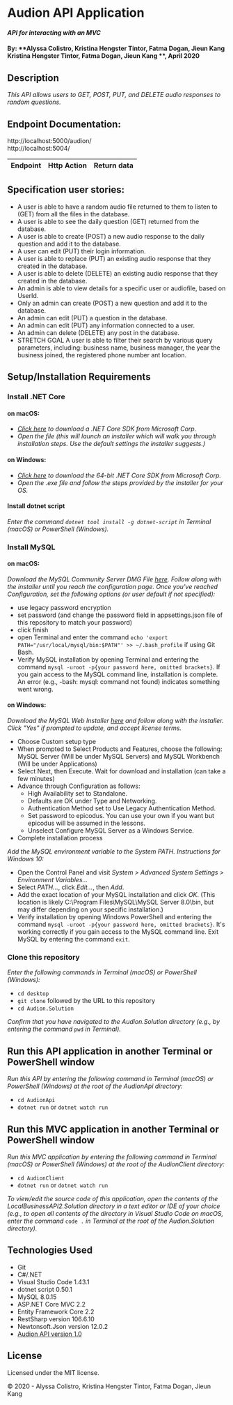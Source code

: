 # Audion API Application

#### _API for interacting with an MVC_

#### By: **Alyssa Colistro, Kristina Hengster Tintor, Fatma Dogan, Jieun Kang Kristina Hengster Tintor, Fatma Dogan, Jieun Kang **, April 2020

## Description

_This API allows users to GET, POST, PUT, and DELETE audio responses to random questions._

## Endpoint Documentation:

http://localhost:5000/audion/ <br>
http://localhost:5004/

| Endpoint | Http Action | Return data |
| ------------- |:-------------:| -------------------:|



## Specification user stories:
* A user is able to have a random audio file returned to them to listen to (GET) from all the files in the database.
* A user is able to see the daily question (GET) returned from the database.
* A user is able to create (POST) a new audio response to the daily question and add it to the database.
* A user can edit (PUT) their login information.
* A user is able to replace (PUT) an existing audio response that they created in the database. 
* A user is able to delete (DELETE) an existing audio response that they created in the database.
* An admin is able to view details for a specific user or audiofile, based on UserId.
* Only an admin can create (POST) a new question and add it to the database.
* An admin can edit (PUT) a question in the database.
* An admin can edit (PUT) any information connected to a user.
* An admin can delete (DELETE) any post in the database.
* STRETCH GOAL A user is able to filter their search by various query parameters, including: business name, business manager, the year the business joined, the registered phone number ant location.

## Setup/Installation Requirements

### Install .NET Core

#### on macOS:
* _[Click here](https://dotnet.microsoft.com/download/thank-you/dotnet-sdk-2.2.106-macos-x64-installer) to download a .NET Core SDK from Microsoft Corp._
* _Open the file (this will launch an installer which will walk you through installation steps. Use the default settings the installer suggests.)_

#### on Windows:
* _[Click here](https://dotnet.microsoft.com/download/thank-you/dotnet-sdk-2.2.203-windows-x64-installer) to download the 64-bit .NET Core SDK from Microsoft Corp._
* _Open the .exe file and follow the steps provided by the installer for your OS._

#### Install dotnet script
_Enter the command ``dotnet tool install -g dotnet-script`` in Terminal (macOS) or PowerShell (Windows)._

### Install MySQL

#### on macOS:
_Download the MySQL Community Server DMG File [here](https://dev.mysql.com/downloads/file/?id=484914). Follow along with the installer until you reach the configuration page. Once you've reached Configuration, set the following options (or user default if not specified):_
* use legacy password encryption
* set password (and change the password field in appsettings.json file of this repository to match your password)
* click finish
* open Terminal and enter the command ``echo 'export PATH="/usr/local/mysql/bin:$PATH"' >> ~/.bash_profile`` if using Git Bash.
* Verify MySQL installation by opening Terminal and entering the command ``mysql -uroot -p{your password here, omitted brackets}``. If you gain access to the MySQL command line, installation is complete. An error (e.g., -bash: mysql: command not found) indicates something went wrong.

#### on Windows:
_Download the MySQL Web Installer [here](https://dev.mysql.com/downloads/file/?id=484919) and follow along with the installer. Click "Yes" if prompted to update, and accept license terms._
* Choose Custom setup type
* When prompted to Select Products and Features, choose the following: MySQL Server (Will be under MySQL Servers) and MySQL Workbench (Will be under Applications)
* Select Next, then Execute. Wait for download and installation (can take a few minutes)
* Advance through Configuration as follows:
  - High Availability set to Standalone.
  - Defaults are OK under Type and Networking.
  - Authentication Method set to Use Legacy Authentication Method.
  - Set password to epicodus. You can use your own if you want but epicodus will be assumed in the lessons.
  - Unselect Configure MySQL Server as a Windows Service.
* Complete installation process

_Add the MySQL environment variable to the System PATH. Instructions for Windows 10:_
* Open the Control Panel and visit _System > Advanced System Settings > Environment Variables..._
* Select _PATH..._, click _Edit..._, then _Add_.
* Add the exact location of your MySQL installation and click _OK_. (This location is likely C:\Program Files\MySQL\MySQL Server 8.0\bin, but may differ depending on your specific installation.)
* Verify installation by opening Windows PowerShell and entering the command ``mysql -uroot -p{your password here, omitted brackets}``. It's working correctly if you gain access to the MySQL command line. Exit MySQL by entering the command ``exit``.

### Clone this repository

_Enter the following commands in Terminal (macOS) or PowerShell (Windows):_
* ``cd desktop``
* ``git clone`` followed by the URL to this repository
* ``cd Audion.Solution`` 

_Confirm that you have navigated to the Audion.Solution directory (e.g., by entering the command_ ``pwd`` _in Terminal)._


## Run this API application in another Terminal or PowerShell window
_Run this API by entering the following command in Terminal (macOS) or PowerShell (Windows) at the root of the AudionApi directory:_
  * ``cd AudionApi ``
  * ``dotnet run`` or ``dotnet watch run``

## Run this MVC application in another Terminal or PowerShell window

_Run this MVC application by entering the following command in Terminal (macOS) or PowerShell (Windows) at the root of the AudionClient directory:_
* ``cd AudionClient ``
* ``dotnet run`` or ``dotnet watch run``

_To view/edit the source code of this application, open the contents of the LocalBusinessAPI2.Solution directory in a text editor or IDE of your choice (e.g., to open all contents of the directory in Visual Studio Code on macOS, enter the command_ ``code .`` _in Terminal at the root of the Audion.Solution directory)._

## Technologies Used

* Git
* C#/.NET
* Visual Studio Code 1.43.1
* dotnet script 0.50.1
* MySQL 8.0.15
* ASP.NET Core MVC 2.2
* Entity Framework Core 2.2
* RestSharp version 106.6.10
* Newtonsoft.Json version 12.0.2
* [Audion API version 1.0](https://github.com/kristinaht/Audion.Solution.git)

## License

Licensed under the MIT license.

&copy; 2020 - Alyssa Colistro, Kristina Hengster Tintor, Fatma Dogan, Jieun Kang